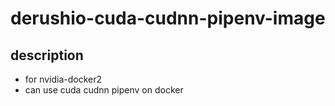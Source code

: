 # derushio-cuda-cudnn-pipenv-image
## description
* for nvidia-docker2
* can use cuda cudnn pipenv on docker
